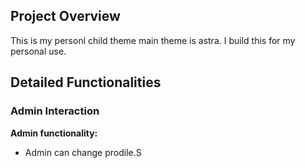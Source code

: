 ## Project Overview
This is my personl child theme main theme is astra. 
I build this for my personal use.  

## Detailed Functionalities

### Admin Interaction
**Admin functionality:**
- Admin can change prodile.S

